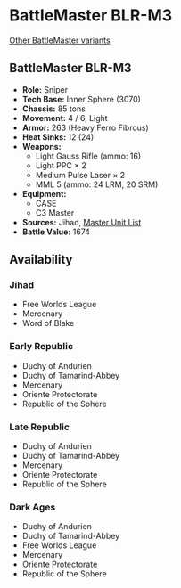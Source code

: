 # BattleMaster BLR-M3

[Other BattleMaster variants](../battlemaster.md)

## BattleMaster BLR-M3
- **Role:** Sniper
- **Tech Base:** Inner Sphere (3070)
- **Chassis:** 85 tons
- **Movement:** 4 / 6, Light
- **Armor:** 263 (Heavy Ferro Fibrous)
- **Heat Sinks:** 12 (24)
- **Weapons:**
  - Light Gauss Rifle (ammo: 16)
  - Light PPC × 2
  - Medium Pulse Laser × 2
  - MML 5 (ammo: 24 LRM, 20 SRM)
- **Equipment:**
  - CASE
  - C3 Master
- **Sources:** Jihad, [Master Unit List](http://masterunitlist.info/Unit/Details/302/battlemaster-blr-m3)
- **Battle Value:** 1674

## Availability

### Jihad
- Free Worlds League
- Mercenary
- Word of Blake

### Early Republic
- Duchy of Andurien
- Duchy of Tamarind-Abbey
- Mercenary
- Oriente Protectorate
- Republic of the Sphere

### Late Republic
- Duchy of Andurien
- Duchy of Tamarind-Abbey
- Mercenary
- Oriente Protectorate
- Republic of the Sphere

### Dark Ages
- Duchy of Andurien
- Duchy of Tamarind-Abbey
- Free Worlds League
- Mercenary
- Oriente Protectorate
- Republic of the Sphere

